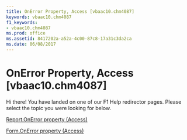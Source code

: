 ```yaml
---
title: OnError Property, Access [vbaac10.chm4087]
keywords: vbaac10.chm4087
f1_keywords:
- vbaac10.chm4087
ms.prod: office
ms.assetid: 8417202a-a52a-4c00-87c8-17a31c3da2ca
ms.date: 06/08/2017
---
```



# OnError Property, Access [vbaac10.chm4087]

Hi there! You have landed on one of our F1 Help redirector pages. Please select the topic you were looking for below.

[Report.OnError property (Access)](http://msdn.microsoft.com/library/28436e0e-a37e-8acd-6c3c-1f6d96c63e23%28Office.15%29.aspx)

[Form.OnError property (Access)](http://msdn.microsoft.com/library/f89366ad-7d68-cb0f-0b17-c6b4f4eb3f3c%28Office.15%29.aspx)


